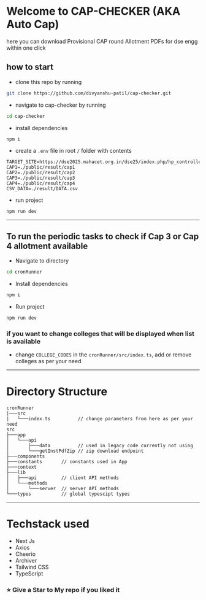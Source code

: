 # Welcome to CAP-CHECKER (AKA Auto Cap)

here you can download Provisional CAP round Allotment PDFs for dse engg within one click

## how to start

- clone this repo by running

```bash
git clone https://github.com/divyanshu-patil/cap-checker.git
```

- navigate to cap-checker by running

```bash
cd cap-checker
```

- install dependencies

```bash
npm i
```

- create a `.env` file in root `/` folder with contents

```text
TARGET_SITE=https://dse2025.mahacet.org.in/dse25/index.php/hp_controller/instwiseallotment
CAP1=./public/result/cap1
CAP2=./public/result/cap2
CAP3=./public/result/cap3
CAP4=./public/result/cap4
CSV_DATA=./result/DATA.csv
```

- run project

```bash
npm run dev
```

---

## To run the periodic tasks to check if Cap 3 or Cap 4 allotment available

- Navigate to directory

```bash
cd cronRunner
```

- Install dependencies

```bash
npm i
```

- Run project

```bash
npm run dev
```

### if you want to change colleges that will be displayed when list is available

- change `COLLEGE_CODES` in the `cronRunner/src/index.ts`, add or remove colleges as per your need

---

# Directory Structure

```
cronRunner
|───src
|   └───index.ts          // change parameters from here as per your need
src
├───app
│   └───api
│       ├───data          // used in legacy code currently not using
│       └───getInstPdfZip // zip download endpoint
├───components
├───constants       // constants used in App
├───context
├───lib
│   ├───api         // client API methods
│   └───methods
│       └───server  // server API methods
└───types           // global typescipt types
```

---

# Techstack used

- Next Js
- Axios
- Cheerio
- Archiver
- Tailwind CSS
- TypeScript

### ⭐ Give a Star to My repo if you liked it
